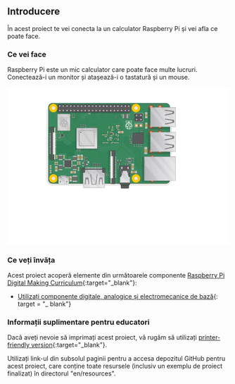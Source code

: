 ## Introducere

În acest proiect te vei conecta la un calculator Raspberry Pi și vei afla ce poate face.

### Ce vei face

Raspberry Pi este un mic calculator care poate face multe lucruri. Conectează-i un monitor și atașează-i o tastatură și un mouse.

![captură de ecran](images/pi-plug-in.gif)

### Ce veți învăța

Acest proiect acoperă elemente din următoarele componente [Raspberry Pi Digital Making Curriculum](http://rpf.io/curriculum){:target="_blank"}:

+ [Utilizați componente digitale, analogice și electromecanice de bază](https://curriculum.raspberrypi.org/physical-computing/creator/){: target = "_ blank"}

### Informații suplimentare pentru educatori

Dacă aveți nevoie să imprimați acest proiect, vă rugăm să utilizați [printer-friendly version](https://projects.raspberrypi.org/en/projects/raspberry-pi-getting-started/print){:target="_blank"}.

Utilizați link-ul din subsolul paginii pentru a accesa depozitul GitHub pentru acest proiect, care conține toate resursele (inclusiv un exemplu de proiect finalizat) în directorul "en/resources".